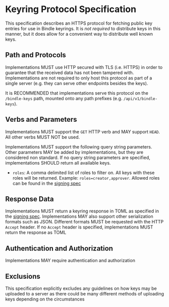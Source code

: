 # Keyring Protocol Specification

This specification describes an HTTPS protocol for fetching public key entries for use in Bindle
keyrings. It is _not required_ to distribute keys in this manner, but it does allow for a convenient
way to distribute well known keys.

## Path and Protocols

Implementations MUST use HTTP secured with TLS (i.e. HTTPS) in order to guarantee that the received
data has not been tampered with. Implementations are not required to only host this protocol as part
of a single server (e.g. they can serve other endpoints besides the keys).

It is RECOMMENDED that implementations serve this protocol on the `/bindle-keys` path, mounted onto
any path prefixes (e.g. `/api/v1/bindle-keys`).

## Verbs and Parameters

Implementations MUST support the `GET` HTTP verb and MAY support `HEAD`. All other verbs MUST NOT be
used.

Implementations MUST support the following query string parameters. Other parameters MAY be added by
implementations, but they are considered non standard. If no query string parameters are specified,
implementations SHOULD return all available keys.

- `roles`: A comma delimited list of roles to filter on. All keys with these roles will be returned.
  Example: `roles=creator,approver`. Allowed roles can be found in the [signing
  spec](./signing-spec.md#signing-and-roles)

## Response Data

Implementations MUST return a keyring response in TOML as specified in the [signing
spec](./signing-spec.md#keyrings). Implementations MAY also support other serialization formats such
as JSON. Different formats MUST be requested with the HTTP `Accept` header. If no `Accept` header is
specified, implementations MUST return the response as TOML

## Authentication and Authorization

Implementations MAY require authentication and authorization

## Exclusions

This specification explicitly excludes any guidelines on how keys may be uploaded to a server as
there could be many different methods of uploading keys depending on the circumstances
